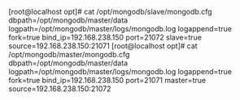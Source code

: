 [root@localhost opt]# cat /opt/mongodb/slave/mongodb.cfg    
dbpath=/opt/mongodb/master/data
logpath=/opt/mongodb/master/logs/mongodb.log
logappend=true
fork=true
bind_ip=192.168.238.150
port=21072
slave=true
source=192.168.238.150:21071
[root@localhost opt]# cat /opt/mongodb/master/mongodb.cfg      
dbpath=/opt/mongodb/master/data
logpath=/opt/mongodb/master/logs/mongodb.log
logappend=true
fork=true
bind_ip=192.168.238.150
port=21071
master=true
source=192.168.238.150:21072